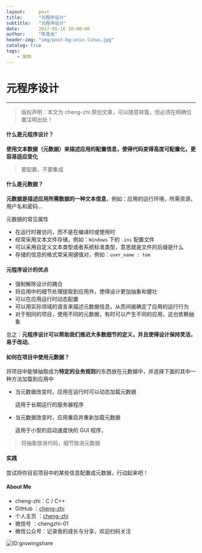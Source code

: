 ```yaml
---
layout:     post
title:      "元程序设计"
subtitle:   "元程序设计"
date:       2017-05-16 10:00:00
author:     "陈登龙"
header-img: "img/post-bg-unix-linux.jpg"
catalog: true
tags:
    - 架构
---
```


# 元程序设计
***
> 版权声明：本文为 cheng-zhi 原创文章，可以随意转载，但必须在明确位置注明出处！ 

#### 什么是元程序设计？

**使用文本数据（元数据）来描述应用的配置信息，使得代码变得高度可配置化，更容易适应变化**


> 要配置，不要集成


#### 什么是元数据？

**元数据是描述应用所需数据的一种文本信息**，例如：应用的运行环境，所需资源，用户名和密码...

元数据的常见属性
- 在运行时被访问，而不是在编译时或使用时
- 经常采用文本文件存储，例如：`Windows` 下的 `.ini` 配置文件
- 可以采用自定义文本类型或者系统标准类型，意思就是文件的后缀是什么
- 存储的信息的格式常采用键值对，例如：`user_name : tom`


#### 元程序设计的优点

- 强制解除设计的耦合
- 将应用中的细节处理提取到应用外，使得设计更加抽象和健壮
- 可以在应用运行时动态配置
- 可以用实际领域的语言来描述元数据信息，从而间接确定了应用的运行行为
- 对于相同的项目，使用不同的元数据，有时可以产生不同的应用，这也依赖抽象

总之：**元程序设计可以帮助我们推迟大多数细节的定义，并且使得设计保持灵活，易于改动**。


#### 如何在项目中使用元数据？

将项目中能够抽取成为**特定的业务规则**的东西放在元数据中，并选择下面的其中一种方法加载到应用中

- 当元数据改变时，应用在运行时可以动态加载元数据
	
	适用于长期运行的服务器程序

- 当元数据改变时，应用重启并重新加载元数据

	适用于小型的启动速度快的 GUI 程序，


> 将抽象放进代码，细节放进元数据

#### 实践
尝试将你目前项目中的某些信息配置成元数据，行动起来吧！


#### About Me
- cheng-zhi：C / C++
- GitHub   ：[cheng-zhi](https://github.com/cheng-zhi)
- 个人主页 ：[cheng-zhi](https://cheng-zhi.github.io/)
- 微信号   ：chengzhi-01
- 微信公众号：记录我的成长与分享，欢迎扫码关注

![ID:growingshare](https://cheng-zhi.github.io/img/wechart.jpg)

